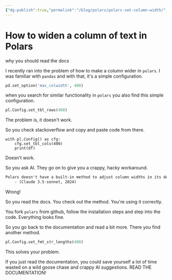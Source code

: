 ```yaml
---
{"dg-publish":true,"permalink":"/blog/polars/polars-set-column-width/","created":"2025-08-26T19:45:49.468+01:00","updated":"2025-08-26T19:46:02.549+01:00"}
---
```


# How to widen a column of text in Polars
why you should read the docs

I recently ran into the problem of how to make a column wider in `polars`. I was familiar with `pandas` and with that, it's a simple configuration.

```python
pd.set_option('max_colwidth', 400)
```

when you search for similar functionality in `polars` you also find this simple configuration.

```python
pl.Config.set_tbl_rows(400)
```

The problem is, it doesn't work.

So you check stackoverflow and copy and paste code from there.

```python, editable
with pl.Config() as cfg:
    cfg.set_tbl_cols(400)
    print(df)
```
Doesn't work.

So you ask AI. They go on to give you a crappy, hacky workaround.

```txt
Polars doesn't have a built-in method to adjust column widths in its default console output. However, we can use a workaround by converting the Polars DataFrame to a pandas DataFrame and then use pandas' display options.
	- (Claude 3.5-sonnet, 2024)
```
Wrong!

So you read the docs. You check out the method. You're using it correctly.

You fork `polars` from github, follow the installation steps and step into the code. Everything looks fine.

So you go back to the documentation and read a bit more. There you find another method.

```python
pl.Config.set_fmt_str_lengths(400)
```

This solves your problem.

If you just read the documentation, you could save yourself a lot of time wasted on a wild goose chase and crappy AI suggestions. READ THE DOCUMENTATION!
